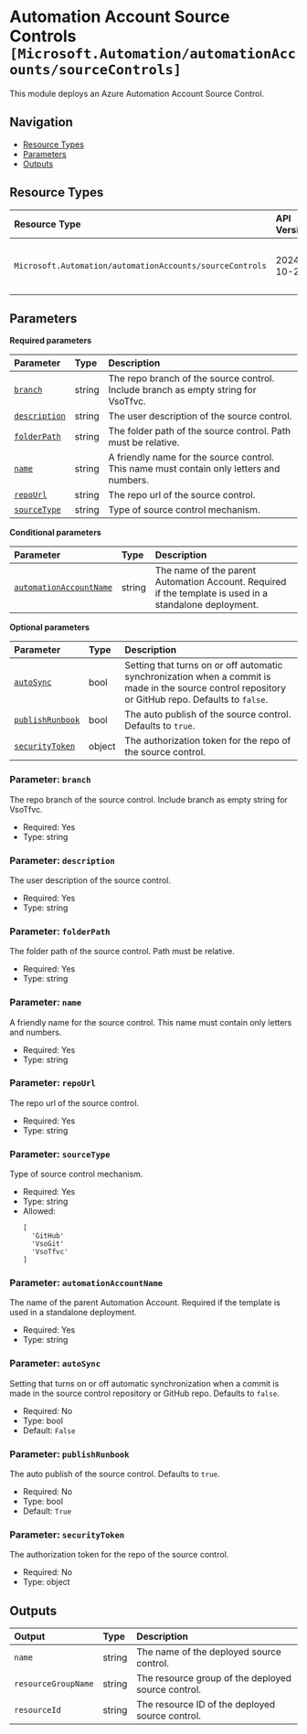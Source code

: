 # Automation Account Source Controls `[Microsoft.Automation/automationAccounts/sourceControls]`

This module deploys an Azure Automation Account Source Control.

## Navigation

- [Resource Types](#Resource-Types)
- [Parameters](#Parameters)
- [Outputs](#Outputs)

## Resource Types

| Resource Type | API Version | References |
| :-- | :-- | :-- |
| `Microsoft.Automation/automationAccounts/sourceControls` | 2024-10-23 | <ul style="padding-left: 0px;"><li>[AzAdvertizer](https://www.azadvertizer.net/azresourcetypes/microsoft.automation_automationaccounts_sourcecontrols.html)</li><li>[Template reference](https://learn.microsoft.com/en-us/azure/templates/Microsoft.Automation/2024-10-23/automationAccounts/sourceControls)</li></ul> |

## Parameters

**Required parameters**

| Parameter | Type | Description |
| :-- | :-- | :-- |
| [`branch`](#parameter-branch) | string | The repo branch of the source control. Include branch as empty string for VsoTfvc. |
| [`description`](#parameter-description) | string | The user description of the source control. |
| [`folderPath`](#parameter-folderpath) | string | The folder path of the source control. Path must be relative. |
| [`name`](#parameter-name) | string | A friendly name for the source control. This name must contain only letters and numbers. |
| [`repoUrl`](#parameter-repourl) | string | The repo url of the source control. |
| [`sourceType`](#parameter-sourcetype) | string | Type of source control mechanism. |

**Conditional parameters**

| Parameter | Type | Description |
| :-- | :-- | :-- |
| [`automationAccountName`](#parameter-automationaccountname) | string | The name of the parent Automation Account. Required if the template is used in a standalone deployment. |

**Optional parameters**

| Parameter | Type | Description |
| :-- | :-- | :-- |
| [`autoSync`](#parameter-autosync) | bool | Setting that turns on or off automatic synchronization when a commit is made in the source control repository or GitHub repo. Defaults to `false`. |
| [`publishRunbook`](#parameter-publishrunbook) | bool | The auto publish of the source control. Defaults to `true`. |
| [`securityToken`](#parameter-securitytoken) | object | The authorization token for the repo of the source control. |

### Parameter: `branch`

The repo branch of the source control. Include branch as empty string for VsoTfvc.

- Required: Yes
- Type: string

### Parameter: `description`

The user description of the source control.

- Required: Yes
- Type: string

### Parameter: `folderPath`

The folder path of the source control. Path must be relative.

- Required: Yes
- Type: string

### Parameter: `name`

A friendly name for the source control. This name must contain only letters and numbers.

- Required: Yes
- Type: string

### Parameter: `repoUrl`

The repo url of the source control.

- Required: Yes
- Type: string

### Parameter: `sourceType`

Type of source control mechanism.

- Required: Yes
- Type: string
- Allowed:
  ```Bicep
  [
    'GitHub'
    'VsoGit'
    'VsoTfvc'
  ]
  ```

### Parameter: `automationAccountName`

The name of the parent Automation Account. Required if the template is used in a standalone deployment.

- Required: Yes
- Type: string

### Parameter: `autoSync`

Setting that turns on or off automatic synchronization when a commit is made in the source control repository or GitHub repo. Defaults to `false`.

- Required: No
- Type: bool
- Default: `False`

### Parameter: `publishRunbook`

The auto publish of the source control. Defaults to `true`.

- Required: No
- Type: bool
- Default: `True`

### Parameter: `securityToken`

The authorization token for the repo of the source control.

- Required: No
- Type: object

## Outputs

| Output | Type | Description |
| :-- | :-- | :-- |
| `name` | string | The name of the deployed source control. |
| `resourceGroupName` | string | The resource group of the deployed source control. |
| `resourceId` | string | The resource ID of the deployed source control. |
